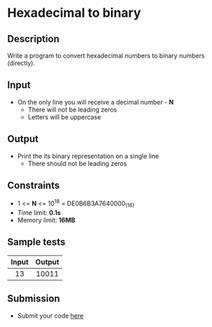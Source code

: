 # Hexadecimal to binary

## Description
Write a program to convert hexadecimal numbers to binary numbers (directly).

## Input
- On the only line you will receive a decimal number - **N**
  - There will not be leading zeros
  - Letters will be uppercase

## Output
- Print the its binary representation on a single line
  - There should not be leading zeros

## Constraints
- 1 <= **N** <= 10<sup>18</sup> = DE0B6B3A7640000<sub>(16)</sub>
- Time limit: **0.1s**
- Memory limit: **16MB**

## Sample tests

| Input | Output |
|:-----:|:------:|
| 13    | 10011  |

## Submission
- Submit your code [here](http://bgcoder.com/Contests/Compete/Index/318#4)